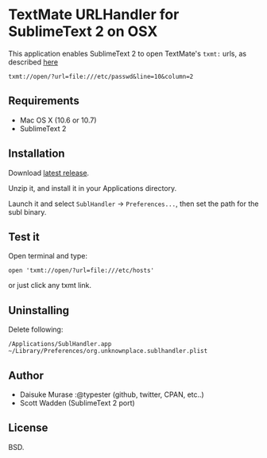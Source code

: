 TextMate URLHandler for SublimeText 2 on OSX
=======================

This application enables SublimeText 2 to open TextMate's `txmt:` urls, as described [here](http://manual.macromates.com/en/using_textmate_from_terminal#url_scheme_html)

    txmt://open/?url=file:///etc/passwd&line=10&column=2

Requirements
------------

* Mac OS X (10.6 or 10.7)
* SublimeText 2

Installation
------------

Download [latest release](https://github.com/downloads/hiddenbek/subl-handler/SublHandler.zip).

Unzip it, and install it in your Applications directory.

Launch it and select `SublHandler` -> `Preferences...`, then set the path for the subl binary.

Test it
-------

Open terminal and type:

    open 'txmt://open/?url=file:///etc/hosts'

or just click any txmt link.

Uninstalling
------------

Delete following:

    /Applications/SublHandler.app
    ~/Library/Preferences/org.unknownplace.sublhandler.plist

Author
------

* Daisuke Murase :@typester (github, twitter, CPAN, etc..)
* Scott Wadden (SublimeText 2 port)

License
-------

BSD.

